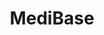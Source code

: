 ---
layout: page
title: MediBase
description: Designed and Developed a decentralized cloud based EMR system to maintain health records while ensuring reliability and security. The hybrid-decentralized architecture along with biometric authentication ensures the secuirty of the records. This project was presented at the GE SynerGE Hack'e'lth 2019, Bangalore.
img: assets/img/medibase.png
importance: -2
category: academic
---